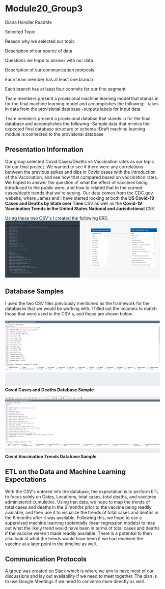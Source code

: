 # Module20_Group3
Diana Handler ReadMe

Selected Topic

Reason why we selected our topic

Description of our source of data

Questions we hope to answer with our data

Description of our communication protocols

Each team member has at least one branch

Each branch has at least four commits for our first segment

Team members present a provisional machine learning model that stands in for the final machine learning model and accomplishes the following: -takes in data from the provisional database -outputs labels for input data

Team members present a provisional databse that stands in for the final database and accomplishes the following -Sample data that mimics the expected final database structure or schema -Draft machine learning module is connected to the provisional database

## Presentation Information
Our group selected Covid Cases/Deaths vs Vaccination rates as our topic for our final project. We wanted to see if there were any correlations between the previous spikes and dips in Covid cases with the introduction of the Vaccination, and see how that compared based on vaccination rates. We hoped to answer the question of what the effect of vaccines
being introduced to the public were, and how to related that to the current cases/death trends that we're seeing.
Our data comes from the CDC.gov website, where James and I have started looking at both the **US Covid-19 Cases and Deaths by State over Time** CSV as well as the **Covid-19 Vaccination Trends in the United States National and Jurisdictional** CSV.

Using these two CSV's I created the following ERD.
![Module 20 COVID ERD](https://github.com/dianahandler/Module20_Group3/blob/1a715677f16b29b2e474d86e4495e6f229c584e8/Module_20_Resources/Module%2020%20Covid%20ERD.png)
## Database Samples
I used the two CSV files previously mentioned as the framework for the databases that we would be working with. I filled out the columns to match those that were used in the CSV's, and those are shown below.


![Covid Cases and Deaths Database Sample](https://github.com/dianahandler/Module20_Group3/blob/1a715677f16b29b2e474d86e4495e6f229c584e8/Module_20_Resources/Covid%20Cases%20and%20Deaths%20Database%20Sample.png)
**Covid Cases and Deaths Database Sample**


![Covid Vaccination Trends Database Sample](https://github.com/dianahandler/Module20_Group3/blob/1a715677f16b29b2e474d86e4495e6f229c584e8/Module_20_Resources/Covid%20Vaccination%20Trends%20Database%20Sample.png)
**Covid Vaccination Trends Database Sample**

## ETL on the Data and Machine Learning Expectations
With the CSV's entered into the database, the expectation is to perform ETL to focus solely on Dates, Locations, total cases, total deaths, and vaccines administered cumulative. Using that data, we hope to map the trends of total cases and deaths in the 6 months prior
to the vaccine being readily available, and then use it to visualize the trends of total cases and deaths in the 6 months after it was available. Following this, we hope to use a supervised machine learning (potentially linear regression models) to map out
what the likely trend would have been in terms of total cases and deaths if the vaccine weren't made readily available. There is a
potential to then also look at what the trends would have been if we had received the vaccine at a later point in the timeline as well.

## Communication Protocols
A group was created on Slack which is where we aim to have most of our discussions and lay out availability if we need to meet together.
The plan is to use Google Meetings if we need to converse more directly as well.



